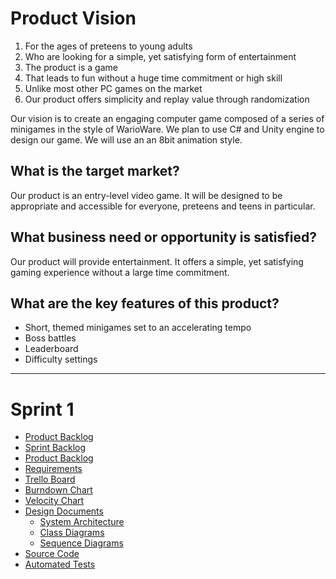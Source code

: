 # Product Vision
1. For the ages of preteens to young adults
2. Who are looking for a simple, yet satisfying form of entertainment
3. The product is a game
4. That leads to fun without a huge time commitment or high skill
5. Unlike most other PC games on the market
6. Our product offers simplicity and replay value through randomization

Our vision is to create an engaging computer game composed of a series of minigames in the style of WarioWare. We plan to use C# and Unity engine to design our game. We will use an an 8bit animation style.  

## What is the target market?

Our product is an entry-level video game. It will be designed to be appropriate and accessible for everyone, preteens and teens in particular. 

## What business need or opportunity is satisfied?

Our product will provide entertainment. It offers a simple, yet satisfying gaming experience without a large time commitment.

## What are the key features of this product?
* Short, themed minigames set to an accelerating tempo
* Boss battles
* Leaderboard
* Difficulty settings

---

# Sprint 1

* [Product Backlog]()
* [Sprint Backlog]()
* [Product Backlog]()
* [Requirements]()
* [Trello Board](https://trello.com/b/sGAuyq1i/agile-board)
* [Burndown Chart]()
* [Velocity Chart]()
* [Design Documents]()
    * [System Architecture]()
    * [Class Diagrams]()
    * [Sequence Diagrams]()
* [Source Code]()
* [Automated Tests]()
